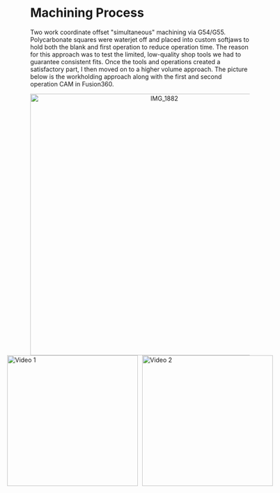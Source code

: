 # Machining Process

Two work coordinate offset "simultaneous" machining via G54/G55. Polycarbonate squares were waterjet off and placed into custom softjaws to hold both the blank and first operation to reduce operation time. The reason for this approach was to test the limited, low-quality shop tools we had to guarantee consistent fits. Once the tools and operations created a satisfactory part, I then moved on to a higher volume approach. The picture below is the workholding approach along with the first and second operation CAM in Fusion360.

<div style="text-align: center;">
  <img src="https://github.com/user-attachments/assets/399fcdd3-1dce-41ce-b177-351fdaed5626" alt="IMG_1882" width="600"/>
</div>

<div style="display: flex; justify-content: center; gap: 10px;">
  <a href="https://github.com/user-attachments/assets/b42999ff-ae61-42d9-b68b-e1c38a5ad360">
    <img src="https://img.youtube.com/vi/VIDEO_ID_1/0.jpg" alt="Video 1" width="300">
  </a>
  <a href="https://github.com/user-attachments/assets/1c2a48b7-b4d0-4edd-bec2-8a13a5aa5105">
    <img src="https://img.youtube.com/vi/VIDEO_ID_2/0.jpg" alt="Video 2" width="300">
  </a>
</div>
